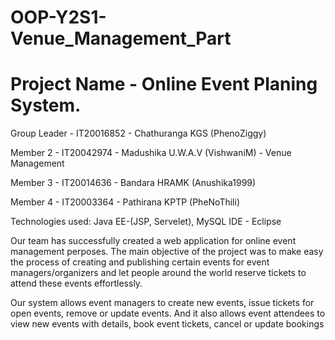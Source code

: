 # OOP-Y2S1-Venue_Management_Part
# Project Name - Online Event Planing System.

Group Leader - IT20016852 - Chathuranga KGS (PhenoZiggy)

Member 2 - IT20042974 - Madushika U.W.A.V (VishwaniM) - Venue Management

Member 3 - IT20014636 - Bandara HRAMK (Anushika1999)

Member 4 - IT20003364 - Pathirana KPTP (PheNoThili)



Technologies used: Java EE-(JSP, Servelet), MySQL IDE - Eclipse

Our team has successfully created a web application for online event management perposes. The main objective of the project was to make easy the process of creating and publishing certain events for event managers/organizers and let people around the world reserve tickets to attend these events effortlessly.

Our system allows event managers to create new events, issue tickets for open events, remove or update events. And it also allows event attendees to view new events with details, book event tickets, cancel or update bookings
